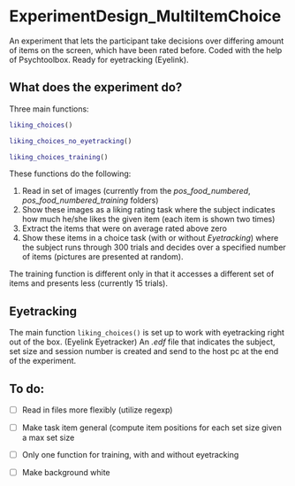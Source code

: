 # ExperimentDesign_MultiItemChoice
An experiment that lets the participant take decisions over differing amount of items on the screen, which have been rated before. Coded with the help of Psychtoolbox. Ready for eyetracking (Eyelink).

## What does the experiment do?
Three main functions:
```Matlab
liking_choices() 
```
```Matlab
liking_choices_no_eyetracking()
```
```Matlab
liking_choices_training()
```

These functions do the following:

1. Read in set of images (currently from the *pos_food_numbered*, *pos_food_numbered_training* folders)
2. Show these images as a liking rating task where the subject indicates how much he/she likes the given item (each item is shown two times)
3. Extract the items that were on average rated above zero
4. Show these items in a choice task (with or without *Eyetracking*) where the subject runs through 300 trials and decides over a specified number of items (pictures are presented at random).

The training function is different only in that it accesses a different set of items and presents less (currently 15 trials).

## Eyetracking
The main function ```liking_choices()``` is set up to work with eyetracking right out of the box. (Eyelink Eyetracker)
An *.edf* file that indicates the subject, set size and session number is created and send to the host pc at the end of the experiment.

## To do:

- [ ] Read in files more flexibly (utilize regexp)
- [ ] Make task item general (compute item positions for each set size given a max set size
- [ ] Only one function for training, with and without eyetracking
- [ ] Make background white 







